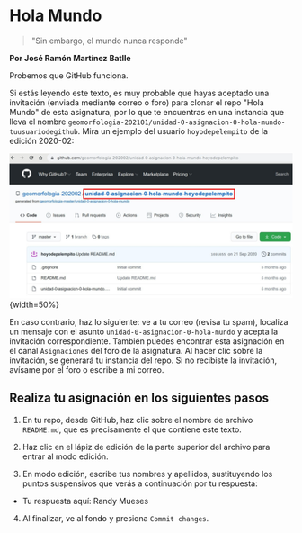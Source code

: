 # Hola Mundo

> "Sin embargo, el mundo nunca responde"

**Por José Ramón Martínez Batlle**

Probemos que GitHub funciona.

Si estás leyendo este texto, es muy probable que hayas aceptado una invitación (enviada mediante correo o foro) para clonar el repo "Hola Mundo" de esta asignatura, por lo que te encuentras en una instancia que lleva el nombre `geomorfologia-202101/unidad-0-asignacion-0-hola-mundo-tuusuariodegithub`. Mira un ejemplo del usuario `hoyodepelempito` de la edición 2020-02:

![*Ejemplo de repo ya clonado*](ejemplo_repo_clonado.jpg){width=50%}

En caso contrario, haz lo siguiente: ve a tu correo (revisa tu spam), localiza un mensaje con el asunto `unidad-0-asignacion-0-hola-mundo` y acepta la invitación correspondiente. También puedes encontrar esta asignación en el canal `Asignaciones` del foro de la asignatura. Al hacer clic sobre la invitación, se generará tu instancia del repo. Si no recibiste la invitación, avísame por el foro o escribe a mi correo.

## Realiza tu asignación en los siguientes pasos

1. En tu repo, desde GitHub, haz clic sobre el nombre de archivo `README.md`, que es precisamente el que contiene este texto.

2. Haz clic en el lápiz de edición de la parte superior del archivo para entrar al modo edición.

3. En modo edición, escribe tus nombres y apellidos, sustituyendo los puntos suspensivos que verás a continuación por tu respuesta:

  * Tu respuesta aquí: Randy Mueses 
  
4. Al finalizar, ve al fondo y presiona `Commit changes`.
